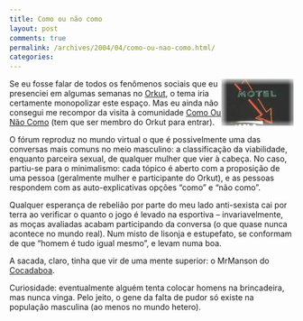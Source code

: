 ```yaml
---
title: Como ou não como
layout: post
comments: true
permalink: /archives/2004/04/como-ou-nao-como.html/
categories:
---
```

<img src="/img/blig/comoounaocomo.jpg" border=0 alt="placa de motel, usada como logotipo da comunidade" align="right">Se eu fosse falar de todos os fenômenos sociais que eu presenciei em algumas semanas no <a href="200403.html#post_20040322">Orkut</a>, o tema iria certamente monopolizar este espaço. Mas eu ainda não consegui me recompor da visita à comunidade <a href="http://www.orkut.com/Community.aspx?cmm=34969" >Como Ou Não Como</a> (tem que ser membro do Orkut para entrar).

O fórum reproduz no mundo virtual o que é possivelmente uma das conversas mais comuns no meio masculino: a classificação da viabilidade, enquanto parceira sexual, de qualquer mulher que vier à cabeça. No caso, partiu-se para o minimalismo: cada tópico é aberto com a proposição de uma pessoa (geralmente mulher e participante do Orkut), e as pessoas respondem com as auto-explicativas opções &#8220;como&#8221; e &#8220;não como&#8221;.

Qualquer esperança de rebelião por parte do meu lado anti-sexista cai por terra ao verificar o quanto o jogo é levado na esportiva &#8211; invariavelmente, as moças avaliadas acabam participando da conversa (o que quase nunca acontece no mundo real). Num misto de lisonja e estupefato, se conformam de que &#8220;homem é tudo igual mesmo&#8221;, e levam numa boa.

A sacada, claro, tinha que vir de uma mente superior: o MrManson do <a href="http://www.cocadaboa.com.br" >Cocadaboa</a>.

Curiosidade: eventualmente alguém tenta colocar homens na brincadeira, mas nunca vinga. Pelo jeito, o gene da falta de pudor só existe na população masculina (ao menos no mundo hetero).
